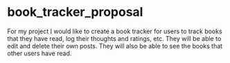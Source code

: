 # book_tracker_proposal

For my project I would like to create a book tracker for users to track books that they have read, log their thoughts and ratings, etc. They will be able to edit and delete their own posts.  They will also be able to see the books that other users have read.
